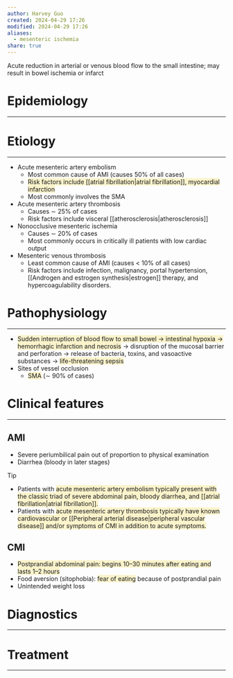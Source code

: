 ```yaml
---
author: Harvey Guo
created: 2024-04-29 17:26
modified: 2024-04-29 17:26
aliases:
  - mesenteric ischemia
share: true
---
```

Acute reduction in arterial or venous blood flow to the small intestine; may result in bowel ischemia or infarct
# Epidemiology
---


# Etiology
---
- Acute mesenteric artery embolism
	- Most common cause of AMI (causes 50% of all cases)
	- <span style="background:rgba(240, 200, 0, 0.2)">Risk factors include [[atrial fibrillation|atrial fibrillation]], myocardial infarction</span>
	- Most commonly involves the SMA
- Acute mesenteric artery thrombosis
	- Causes ∼ 25% of cases
	- Risk factors include visceral [[atherosclerosis|atherosclerosis]]
- Nonocclusive mesenteric ischemia
	- Causes ∼ 20% of cases
	- Most commonly occurs in critically ill patients with low cardiac output
- Mesenteric venous thrombosis
	- Least common cause of AMI (causes < 10% of all cases)
	- Risk factors include infection, malignancy, portal hypertension, [[Androgen and estrogen synthesis|estrogen]] therapy, and hypercoagulability disorders.

# Pathophysiology
---
- <span style="background:rgba(240, 200, 0, 0.2)">Sudden interruption of blood flow to small bowel → intestinal hypoxia → hemorrhagic infarction and necrosis</span> → disruption of the mucosal barrier and perforation → release of bacteria, toxins, and vasoactive substances → <span style="background:rgba(240, 200, 0, 0.2)">life-threatening sepsis</span>
- Sites of vessel occlusion
	- <span style="background:rgba(240, 200, 0, 0.2)">SMA</span> (∼ 90% of cases) 


# Clinical features
---
## AMI
- Severe periumbilical pain out of proportion to physical examination
- Diarrhea (bloody in later stages)
>[!tip] 
>- Patients with <span style="background:rgba(240, 200, 0, 0.2)">acute mesenteric artery embolism typically present with the classic triad of severe abdominal pain, bloody diarrhea, and [[atrial fibrillation|atrial fibrillation]].</span>
>- Patients with <span style="background:rgba(240, 200, 0, 0.2)">acute mesenteric artery thrombosis typically have known cardiovascular or [[Peripheral arterial disease|peripheral vascular disease]] and/or symptoms of CMI in addition to acute symptoms.</span>
## CMI 
- <span style="background:rgba(240, 200, 0, 0.2)">Postprandial abdominal pain: begins 10–30 minutes after eating and lasts 1–2 hours</span>
- Food aversion (sitophobia): <span style="background:rgba(240, 200, 0, 0.2)">fear of eating</span> because of postprandial pain
- Unintended weight loss
# Diagnostics
---


# Treatment
---

